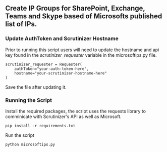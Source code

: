 ## Create IP Groups for SharePoint, Exchange, Teams and Skype based of Microsofts published list of IPs. 



### Update AuthToken and Scrutinizer Hostname

Prior to running this script users will need to update the hostname and api key found in the *scrutinizer_requester* variable in the microsoftips.py file. 

```
scrutinizer_requester = Requester(
    authToken="your-auth-token-here",
    hostname="your-scrutinizer-hostname-here"
)
```

Save the file after updating it. 

### Running the Script
Install the required packages, the script uses the requests library to comminicate with Scrutinizer's API as well as Microsoft. 

    pip install -r requirements.txt 


Run the script 

    python microsoftips.py 


